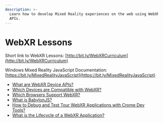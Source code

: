 ```yaml
---
description: >-
  Learn how to develop Mixed Reality experiences on the web using WebXR Device
  APIs.
---
```


# WebXR Lessons

Short link to WebXR Lessons: [http://bit.ly/WebXRCurriculum](http://bit.ly/WebXRCurriculum)

Windows Mixed Reality JavaScript Documentation: [https://bit.ly/MixedRealityJavaScript](https://bit.ly/MixedRealityJavaScript)

* [What are WebXR Device APIs?](what-are-webxr-device-apis.md)
* [Which Devices are Compatible with WebXR?](which-devices-are-compatible-with-webxr.md)
* [Which Browsers Support WebXR?](which-browsers-support-webxr.md)
* [What is BabylonJS?](what-is-babylonjs.md)
* [How to Debug and Test Tour WebXR Applications with Crome Dev Tools?](how-to-debug-and-test-your-webxr-application-with-chrome-dev-tools.md)
* [What is the Lifecycle of a WebXR Application?](what-is-the-lifecycle-of-a-webxr-application.md)

  



